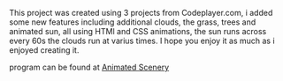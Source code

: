 This project was created using 3 projects from Codeplayer.com, i added some new features including additional clouds, the grass, trees and animated sun, all using HTMl and CSS animations, the sun runs across every 60s the clouds run at varius times. I hope you enjoy it as much as i enjoyed creating it.

program can be found at <a href="http://www.ggetchell.com/Animated-Scenery/clouds.html" target="_blank">Animated Scenery</a>